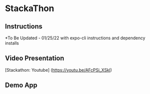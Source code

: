 # StackaThon


## Instructions


*To Be Updated - 01/25/22 
with expo-cli instructions and dependency installs 


## Video Presentation


[Stackathon: Youtube] (https://youtu.be/AFcPSi_XSkI)


## Demo App
